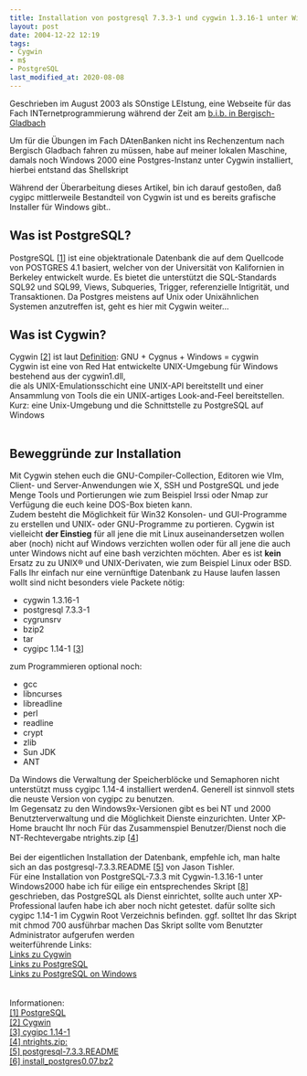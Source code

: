 ```yaml
---
title: Installation von postgresql 7.3.3-1 und cygwin 1.3.16-1 unter Win2k
layout: post
date: 2004-12-22 12:19
tags:
- Cygwin
- m$
- PostgreSQL
last_modified_at: 2020-08-08
---
```

Geschrieben im August 2003 als SOnstige LEIstung, eine Webseite  für das Fach  INTernetprogrammierung während der Zeit am <a href="http://www.bib.de/b.i.b._International_College_Bergisch_Gladbach.aspx">b.i.b.  in Bergisch-Gladbach</a><br/>
<p>Um für die Übungen im Fach DAtenBanken nicht ins Rechenzentum nach  Bergisch Gladbach fahren zu müssen, habe auf meiner lokalen Maschine, damals noch Windows 2000 eine Postgres-Instanz unter Cygwin installiert, hierbei entstand das Shellskript </p>
<p>Während der Überarbeitung dieses Artikel, bin ich darauf gestoßen, daß cygipc mittlerweile Bestandteil von Cygwin ist und es bereits grafische Installer für Windows gibt..</p>

<h2>Was ist PostgreSQL?</h2>
PostgreSQL [<a href="#info">1</a>] ist eine objektrationale Datenbank die auf dem Quellcode von POSTGRES 4.1 basiert, welcher von der Universität von Kalifornien in Berkeley entwickelt wurde.
Es bietet die unterstützt die SQL-Standards SQL92 und SQL99, Views, Subqueries, Trigger, referenzielle Intigrität, und Transaktionen.
Da Postgres meistens auf Unix oder Unixähnlichen Systemen anzutreffen ist, geht es hier mit Cygwin weiter...<br/>
<h2>Was ist Cygwin?</h2>
Cygwin [<a href="#info">2</a>] ist laut <a href="http://www.cygwin.com/">Definition</a>: GNU + Cygnus + Windows = cygwin<br/>
Cygwin ist eine von Red Hat entwickelte UNIX-Umgebung für Windows bestehend aus der cygwin1.dll,<br/>
die als UNIX-Emulationsschicht eine UNIX-API bereitstellt und einer Ansammlung von Tools die ein UNIX-artiges Look-and-Feel bereitstellen.<br/>
Kurz: eine Unix-Umgebung und die Schnittstelle zu PostgreSQL auf Windows<br/>
<br/>
<h2>Beweggründe zur Installation</h2>
Mit Cygwin stehen euch die GNU-Compiler-Collection, Editoren wie VIm, Client- und Server-Anwendungen wie X, SSH und PostgreSQL 
und jede Menge Tools und Portierungen wie zum Beispiel Irssi oder Nmap zur Verfügung die euch keine DOS-Box bieten kann.<br/>
Zudem besteht die  Möglichkeit für Win32 Konsolen- und GUI-Programme zu erstellen 
und UNIX- oder GNU-Programme zu portieren. 
Cygwin ist vielleicht <b>der Einstieg</b> für all jene die mit Linux auseinandersetzen wollen<br/>
aber (noch) nicht auf Windows verzichten wollen oder für all jene die auch unter Windows nicht auf eine bash verzichten möchten. Aber</b> es ist <b>kein</b> Ersatz zu zu UNIX&reg; und UNIX-Derivaten, wie zum Beispiel Linux oder BSD.<br/>
Falls Ihr einfach nur eine vernünftige Datenbank zu Hause laufen lassen wollt
sind nicht besonders viele Packete nötig:<br/>
  <ul>
   <li>cygwin 1.3.16-1</li>
   <li>postgresql 7.3.3-1</li>
   <li>cygrunsrv</li>
   <li>bzip2</li>
   <li>tar</li>
   <li>cygipc 1.14-1 [<a href="#info">3</a>]</li>
  </ul>
  zum Programmieren optional noch:
  <ul>
   <li>gcc</li>
   <li>libncurses</li>
   <li>libreadline</li>
   <li>perl</li>
   <li>readline</li>
   <li>crypt</li>
   <li>zlib</li>
   <li>Sun JDK</li>
   <li>ANT</li>
  </ul>
Da Windows die Verwaltung der Speicherblöcke und Semaphoren
nicht unterstützt muss cygipc 1.14-4 installiert werden4.
Generell ist sinnvoll stets die neuste Version von cygipc zu benutzen.<br/>
Im Gegensatz zu den Windows9x-Versionen gibt es bei
NT und 2000 Benutzterverwaltung
und die Möglichkeit Dienste einzurichten. 
Unter XP-Home braucht Ihr noch Für das Zusammenspiel Benutzer/Dienst noch die NT-Rechtevergabe ntrights.zip [<a href="#info">4</a>]<br/><br/>
Bei der eigentlichen Installation der Datenbank, empfehle ich,
man halte sich an das postgresql-7.3.3.README [<a href="#info">5</a>] von Jason Tishler.<br/>
Für eine Installation von PostgreSQL-7.3.3 mit Cygwin-1.3.16-1 unter Windows2000
habe ich für eilige ein entsprechendes Skript [<a href="#info">8</a>]
geschrieben, das PostgreSQL als Dienst einrichtet, sollte auch unter XP-Professional laufen habe ich aber noch nicht getestet.
dafür  sollte sich cygipc 1.14-1 im Cygwin Root Verzeichnis befinden.
ggf. solltet Ihr das Skript mit chmod 700 ausführbar machen
Das Skript sollte vom Benutzter Administrator aufgerufen werden
 <br/>
weiterführende Links:<br/>
 <a href="http://netzaffe.de/taxonomy/term/3">Links zu Cygwin</a><br/>
 <a href="http://netzaffe.de/taxonomy/term/27">Links zu PostgreSQL</a><br/> 
 <a href="" title="http://netzaffe.de/taxonomy/term/9">Links zu PostgreSQL on Windows</a><br/>
<br/>
<br/>
<a name="info"></a>  
Informationen:<br/>
<a href="http://www.postgresql.org/" title="www.postgresql.org">[1] PostgreSQL</a><br/>
 <a href="http://www.cygwin.com/" title="http://www.cygwin.com">[2] Cygwin</a><br/> 
 <a href="http://cygutils.fruitbat.org/" title="http://cygutils.fruitbat.org/">[3] cygipc 1.14-1</a><br/>
 <a href="http://www.dynawell.com/reskit/microsoft/win2000/ntrights.zip" title="http://www.dynawell.com/reskit/microsoft/win2000/ntrights.zip">[4] ntrights.zip:</a><br/>
 <a href="http://www.tishler.net/jason/software/postgresql/postgresql-7.3.3.README" title="http://www.tishler.net/jason/software/postgresql/postgresql-7.3.3.README">[5] postgresql-7.3.3.README</a><br/>
 <a href="/node/515" title="">[6] install_postgres0.07.bz2</a>
